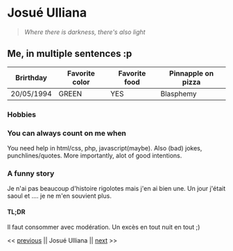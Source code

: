 # Josué Ulliana

>*Where there is darkness, there's also light*

## Me, in multiple sentences :p

|Brirthday | Favorite color | Favorite food | Pinnapple on pizza|
|----------| ---------------| --------------| ------------------|
|20/05/1994| GREEN          | YES           | Blasphemy         |

### Hobbies


### You can always count on me when

You need help in html/css, php, javascript(maybe). Also (bad) jokes, punchlines/quotes. More importantly, alot of good intentions.


### A funny story

Je n'ai pas beaucoup d'histoire rigolotes mais j'en ai bien une.
Un jour j'était saoul et .... je ne m'en souvient plus.

#### TL;DR

Il faut consommer avec modération. Un excès en tout nuit en tout ;)


<< [previous](https://github.com/GregDiCaro/markdown-challenge) || Josué Ulliana || [next](https://github.com/julouis/markdown-challenge) >>





